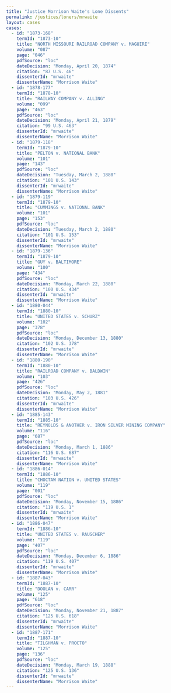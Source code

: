 ```yaml
---
title: "Justice Morrison Waite's Lone Dissents"
permalink: /justices/loners/mrwaite
layout: cases
cases:
  - id: "1873-168"
    termId: "1873-10"
    title: "NORTH MISSOURI RAILROAD COMPANY v. MAGUIRE"
    volume: "087"
    page: "046"
    pdfSource: "loc"
    dateDecision: "Monday, April 20, 1874"
    citation: "87 U.S. 46"
    dissenterId: "mrwaite"
    dissenterName: "Morrison Waite"
  - id: "1878-177"
    termId: "1878-10"
    title: "RAILWAY COMPANY v. ALLING"
    volume: "099"
    page: "463"
    pdfSource: "loc"
    dateDecision: "Monday, April 21, 1879"
    citation: "99 U.S. 463"
    dissenterId: "mrwaite"
    dissenterName: "Morrison Waite"
  - id: "1879-118"
    termId: "1879-10"
    title: "PELTON v. NATIONAL BANK"
    volume: "101"
    page: "143"
    pdfSource: "loc"
    dateDecision: "Tuesday, March 2, 1880"
    citation: "101 U.S. 143"
    dissenterId: "mrwaite"
    dissenterName: "Morrison Waite"
  - id: "1879-119"
    termId: "1879-10"
    title: "CUMMINGS v. NATIONAL BANK"
    volume: "101"
    page: "153"
    pdfSource: "loc"
    dateDecision: "Tuesday, March 2, 1880"
    citation: "101 U.S. 153"
    dissenterId: "mrwaite"
    dissenterName: "Morrison Waite"
  - id: "1879-136"
    termId: "1879-10"
    title: "GUY v. BALTIMORE"
    volume: "100"
    page: "434"
    pdfSource: "loc"
    dateDecision: "Monday, March 22, 1880"
    citation: "100 U.S. 434"
    dissenterId: "mrwaite"
    dissenterName: "Morrison Waite"
  - id: "1880-044"
    termId: "1880-10"
    title: "UNITED STATES v. SCHURZ"
    volume: "102"
    page: "378"
    pdfSource: "loc"
    dateDecision: "Monday, December 13, 1880"
    citation: "102 U.S. 378"
    dissenterId: "mrwaite"
    dissenterName: "Morrison Waite"
  - id: "1880-190"
    termId: "1880-10"
    title: "RAILROAD COMPANY v. BALDWIN"
    volume: "103"
    page: "426"
    pdfSource: "loc"
    dateDecision: "Monday, May 2, 1881"
    citation: "103 U.S. 426"
    dissenterId: "mrwaite"
    dissenterName: "Morrison Waite"
  - id: "1885-143"
    termId: "1885-10"
    title: "REYNOLDS & ANOTHER v. IRON SILVER MINING COMPANY"
    volume: "116"
    page: "687"
    pdfSource: "loc"
    dateDecision: "Monday, March 1, 1886"
    citation: "116 U.S. 687"
    dissenterId: "mrwaite"
    dissenterName: "Morrison Waite"
  - id: "1886-014"
    termId: "1886-10"
    title: "CHOCTAW NATION v. UNITED STATES"
    volume: "119"
    page: "001"
    pdfSource: "loc"
    dateDecision: "Monday, November 15, 1886"
    citation: "119 U.S. 1"
    dissenterId: "mrwaite"
    dissenterName: "Morrison Waite"
  - id: "1886-047"
    termId: "1886-10"
    title: "UNITED STATES v. RAUSCHER"
    volume: "119"
    page: "407"
    pdfSource: "loc"
    dateDecision: "Monday, December 6, 1886"
    citation: "119 U.S. 407"
    dissenterId: "mrwaite"
    dissenterName: "Morrison Waite"
  - id: "1887-043"
    termId: "1887-10"
    title: "DOOLAN v. CARR"
    volume: "125"
    page: "618"
    pdfSource: "loc"
    dateDecision: "Monday, November 21, 1887"
    citation: "125 U.S. 618"
    dissenterId: "mrwaite"
    dissenterName: "Morrison Waite"
  - id: "1887-171"
    termId: "1887-10"
    title: "TILGHMAN v. PROCTO"
    volume: "125"
    page: "136"
    pdfSource: "loc"
    dateDecision: "Monday, March 19, 1888"
    citation: "125 U.S. 136"
    dissenterId: "mrwaite"
    dissenterName: "Morrison Waite"
---
```

